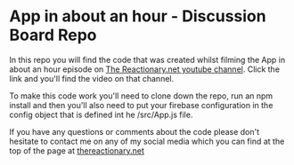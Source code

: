 # App in about an hour - Discussion Board Repo

In this repo you will find the code that was created whilst filming the App in about an hour episode on 
[The Reactionary.net youtube channel](https://www.youtube.com/channel/UCHgDwCRp7T311ItY0XCUhGA). Click
the link and you'll find the video on that channel.

To make this code work you'll need to clone down the repo, run an npm install and then you'll also need
to put your firebase configuration in the config object that is defined int he /src/App.js file.

If you have any questions or comments about the code please don't hesitate to contact me on any of my social
media which you can find at the top of the page at [thereactionary.net](http://thereactionary.net)